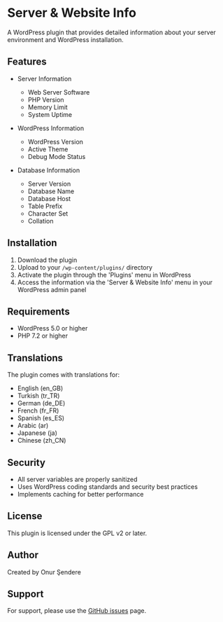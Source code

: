 # Server & Website Info

A WordPress plugin that provides detailed information about your server environment and WordPress installation.

## Features

- Server Information
  - Web Server Software
  - PHP Version
  - Memory Limit
  - System Uptime

- WordPress Information
  - WordPress Version
  - Active Theme
  - Debug Mode Status

- Database Information
  - Server Version
  - Database Name
  - Database Host
  - Table Prefix
  - Character Set
  - Collation

## Installation

1. Download the plugin
2. Upload to your `/wp-content/plugins/` directory
3. Activate the plugin through the 'Plugins' menu in WordPress
4. Access the information via the 'Server & Website Info' menu in your WordPress admin panel

## Requirements

- WordPress 5.0 or higher
- PHP 7.2 or higher

## Translations

The plugin comes with translations for:
- English (en_GB)
- Turkish (tr_TR)
- German (de_DE)
- French (fr_FR)
- Spanish (es_ES)
- Arabic (ar)
- Japanese (ja)
- Chinese (zh_CN)

## Security

- All server variables are properly sanitized
- Uses WordPress coding standards and security best practices
- Implements caching for better performance

## License

This plugin is licensed under the GPL v2 or later.

## Author

Created by Onur Şendere

## Support

For support, please use the [GitHub issues](https://github.com/onursendere/Server-Website-Info/issues) page.

